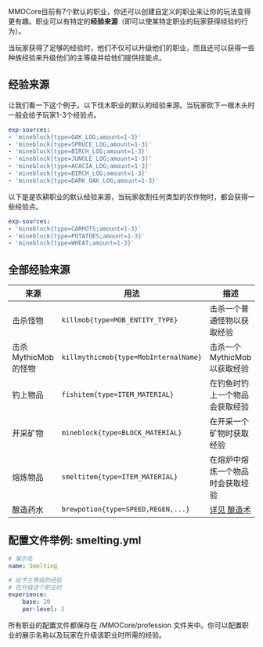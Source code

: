 MMOCore目前有7个默认的职业，你还可以创建自定义的职业来让你的玩法变得更有趣。职业可以有特定的**经验来源**（即可以使某特定职业的玩家获得经验的行为）。

当玩家获得了足够的经验时，他们不仅可以升级他们的职业，而且还可以获得一些种族经验来升级他们的主等级并给他们提供技能点。

## 经验来源
让我们看一下这个例子。以下伐木职业的默认的经验来源。当玩家砍下一根木头时一般会给予玩家1-3个经验点。
```yaml
exp-sources:
- 'mineblock{type=OAK_LOG;amount=1-3}'
- 'mineblock{type=SPRUCE_LOG;amount=1-3}'
- 'mineblock{type=BIRCH_LOG;amount=1-3}'
- 'mineblock{type=JUNGLE_LOG;amount=1-3}'
- 'mineblock{type=ACACIA_LOG;amount=1-3}'
- 'mineblock{type=BIRCH_LOG;amount=1-3}'
- 'mineblock{type=DARK_OAK_LOG;amount=1-3}'
```

以下是是农耕职业的默认经验来源，当玩家收割任何类型的农作物时，都会获得一些经验点。
```yaml
exp-sources:
- 'mineblock{type=CARROTS;amount=1-3}'
- 'mineblock{type=POTATOES;amount=1-3}'
- 'mineblock{type=WHEAT;amount=1-3}'
```

## 全部经验来源
| 来源 | 用法 | 描述 |
| - | - | - |
| 击杀怪物 | `killmob{type=MOB_ENTITY_TYPE}` | 击杀一个普通怪物以获取经验 |
| 击杀MythicMob的怪物 | `killmythicmob{type=MobInternalName}` | 击杀一个MythicMob以获取经验 |
| 钓上物品 | `fishitem{type=ITEM_MATERIAL}` | 在钓鱼时钓上一个物品会获取经验 |
| 开采矿物 | `mineblock{type=BLOCK_MATERIAL}` | 在开采一个矿物时获取经验 |
| 熔炼物品 | `smeltitem{type=ITEM_MATERIAL}` | 在熔炉中熔炼一个物品时会获取经验 |
| 酿造药水 | `brewpotion{type=SPEED,REGEN,...}` | [详见 酿造术](Alchemy) |

## 配置文件举例: smelting.yml
```yaml
# 展示名
name: Smelting

# 给予主等级的经验
# 在升级这个职业时
experience:
    base: 20
    per-level: 3
```
所有职业的配置文件都保存在 /MMOCore/profession 文件夹中。你可以配置职业的展示名称以及玩家在升级该职业时所需的经验。
